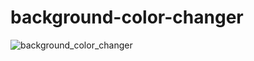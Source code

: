 # background-color-changer

![background_color_changer](https://user-images.githubusercontent.com/30311763/104121976-3ec90e00-5368-11eb-8847-21a16fed6057.jpg)
